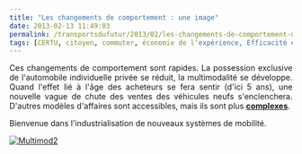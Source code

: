 ```yaml
---
title: "Les changements de comportement : une image"
date: 2013-02-13 11:49:03
permalink: /transportsdufutur/2013/02/les-changements-de-comportement-une-image.html
tags: [CERTU, citoyen, commuter, économie de l'expérience, Efficacité énergétique, multimodes, Service de mobilité, transit]
---
```


<p style="text-align: justify">Ces changements de comportement sont rapides. La possession exclusive de l'automobile individuelle privée se réduit, la multimodalité se développe. Quand l'effet lié à l'âge des acheteurs se fera sentir (d'ici 5 ans), une nouvelle vague de chute des ventes des véhicules neufs s'enclenchera. D'autres modèles d'affaires sont accessibles, mais ils sont plus <strong><a href="https://gabrielplassat.github.io/transportsdufutur/les-metanotes-tdf-transports-du-futur" target="_blank">complexes</a></strong>.</p> <p style="text-align: justify">Bienvenue dans l'industrialisation de nouveaux systèmes de mobilité.</p> <p> <a class="asset-img-link" href="https://gabrielplassat.github.io/transportsdufutur/wp-content/uploads/sites/6/old/6a0120a66d2ad4970b017d410605af970c-pi.png"><img alt="Multimod2" border="0" class="asset  asset-image at-xid-6a0120a66d2ad4970b017d410605af970c image-full" src="/wp-content/uploads/sites/6/old/6a0120a66d2ad4970b017d410605af970c-800wi.png" title="Multimod2" /></a></p> <p> </p>
